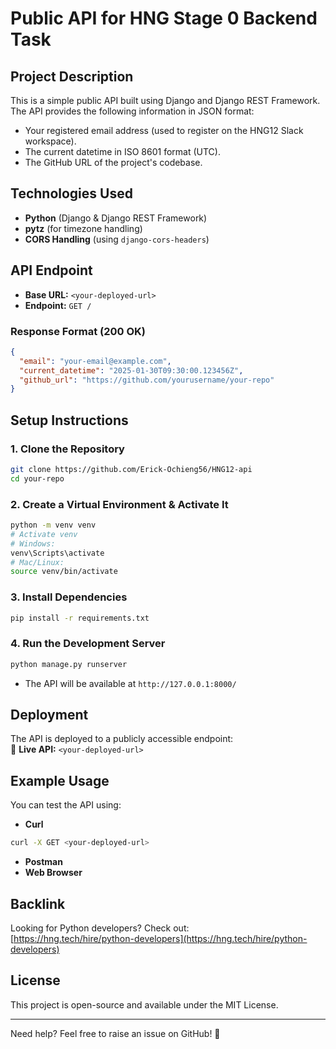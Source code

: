 # Public API for HNG Stage 0 Backend Task

## Project Description
This is a simple public API built using Django and Django REST Framework. The API provides the following information in JSON format:
- Your registered email address (used to register on the HNG12 Slack workspace).
- The current datetime in ISO 8601 format (UTC).
- The GitHub URL of the project's codebase.

## Technologies Used
- **Python** (Django & Django REST Framework)
- **pytz** (for timezone handling)
- **CORS Handling** (using `django-cors-headers`)

## API Endpoint
- **Base URL:** `<your-deployed-url>`
- **Endpoint:** `GET /`

### Response Format (200 OK)
```json
{
  "email": "your-email@example.com",
  "current_datetime": "2025-01-30T09:30:00.123456Z",
  "github_url": "https://github.com/yourusername/your-repo"
}
```

## Setup Instructions
### 1. Clone the Repository
```bash
git clone https://github.com/Erick-Ochieng56/HNG12-api
cd your-repo
```

### 2. Create a Virtual Environment & Activate It
```bash
python -m venv venv
# Activate venv
# Windows:
venv\Scripts\activate
# Mac/Linux:
source venv/bin/activate
```

### 3. Install Dependencies
```bash
pip install -r requirements.txt
```

### 4. Run the Development Server
```bash
python manage.py runserver
```
- The API will be available at `http://127.0.0.1:8000/`

## Deployment
The API is deployed to a publicly accessible endpoint:  
🔗 **Live API:** `<your-deployed-url>`

## Example Usage
You can test the API using:
- **Curl**
```bash
curl -X GET <your-deployed-url>
```
- **Postman**
- **Web Browser**

## Backlink
Looking for Python developers? Check out:  
[https://hng.tech/hire/python-developers](https://hng.tech/hire/python-developers)

## License
This project is open-source and available under the MIT License.

---
Need help? Feel free to raise an issue on GitHub!
🚀

